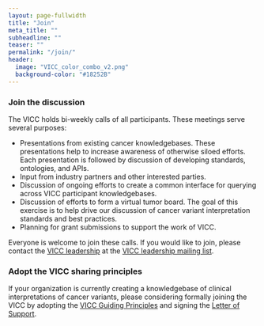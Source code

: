 ```yaml
---
layout: page-fullwidth
title: "Join"
meta_title: ""
subheadline: ""
teaser: ""
permalink: "/join/"
header:
  image: "VICC_color_combo_v2.png"
  background-color: "#18252B"
---
```


### Join the discussion
The VICC holds bi-weekly calls of all participants. These meetings serve several purposes:
- Presentations from existing cancer knowledgebases. These presentations help to increase awareness of otherwise siloed efforts. Each presentation is followed by discussion of developing standards, ontologies, and APIs.
- Input from industry partners and other interested parties.
- Discussion of ongoing efforts to create a common interface for querying across VICC participant knowledgebases.
- Discussion of efforts to form a virtual tumor board. The goal of this exercise is to help drive our discussion of cancer variant interpretation standards and best practices.
- Planning for grant submissions to support the work of VICC.

Everyone is welcome to join these calls. If you would like to join, please contact the [VICC leadership](/members/) at the <a href="mailto:vicc_leaders@genomicsandhealth.org"> VICC leadership mailing list</a>.

### Adopt the VICC sharing principles
If your organization is currently creating a knowledgebase of clinical interpretations of cancer variants, please considering formally joining the VICC by adopting the [VICC Guiding Principles](/principles/) and signing the [Letter of Support](/resources/).



